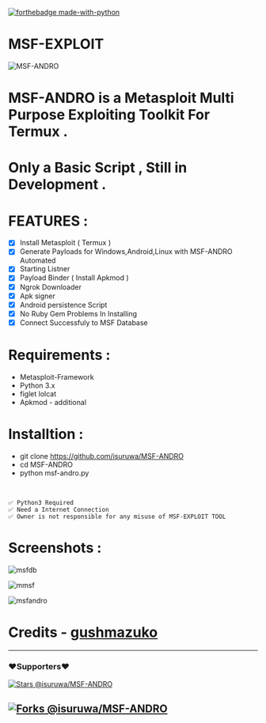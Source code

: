 [![forthebadge made-with-python](http://ForTheBadge.com/images/badges/made-with-python.svg)](https://www.python.org/)

# MSF-EXPLOIT

![MSF-ANDRO](https://user-images.githubusercontent.com/72663288/134493156-59ac9a5b-3f25-4dd7-9d8f-2462a450f1ce.png)

# MSF-ANDRO is a Metasploit Multi Purpose Exploiting Toolkit For Termux .

# Only a Basic Script , Still in Development .

# FEATURES :

- [x] Install Metasploit ( Termux )
- [x] Generate Payloads for Windows,Android,Linux with MSF-ANDRO Automated
- [x] Starting Listner
- [x] Payload Binder ( Install Apkmod )
- [x] Ngrok Downloader
- [x] Apk signer
- [x] Android persistence Script
- [x] No Ruby Gem Problems In Installing
- [x] Connect Successfuly to MSF Database

# Requirements :

* Metasploit-Framework
* Python 3.x
* figlet lolcat
* Apkmod - additional

# Installtion :

* git clone https://github.com/isuruwa/MSF-ANDRO
* cd MSF-ANDRO
* python msf-andro.py

<br>

```
✅ Python3 Required
✅ Need a Internet Connection
✅ Owner is not responsible for any misuse of MSF-EXPLOIT TOOL
```

# Screenshots : 

![msfdb](https://user-images.githubusercontent.com/72663288/134495315-8c5b0ccf-f0aa-4f0e-887c-3b27eafa087b.PNG)

![mmsf](https://user-images.githubusercontent.com/72663288/134496117-29506233-10c7-4921-b55f-1409c68d3c2a.PNG)

![msfandro](https://user-images.githubusercontent.com/72663288/134495867-99026a39-2a5c-4683-952f-1e92e23e9554.jpg)

# Credits - <a href="https://github.com/gushmazuko/metasploit_in_termux">gushmazuko</a>

---
### ❤️Supporters❤️ 

[![Stars @isuruwa/MSF-ANDRO](https://reporoster.com/stars/dark/isuruwa/MSF-ANDRO)](https://github.com/isuruwa/MSF-ANDRO/stargazers)

[![Forks @isuruwa/MSF-ANDRO](https://reporoster.com/forks/dark/isuruwa/MSF-ANDRO)](https://github.com/isuruwa/MSF-ANDRO/network/members)
---


